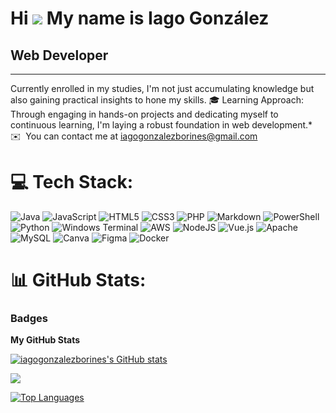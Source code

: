 # Hi ![](https://user-images.githubusercontent.com/18350557/176309783-0785949b-9127-417c-8b55-ab5a4333674e.gif) My name is Iago González
## Web Developer
-------------
Currently enrolled in my studies, I'm not just accumulating knowledge but also gaining practical insights to hone my skills. 🎓 Learning Approach: Through engaging in hands-on projects and dedicating myself to continuous learning, I'm laying a robust foundation in web development.* 
✉️  You can contact me at [iagogonzalezborines@gmail.com](mailto:iagogonzalezborines@gmail.com)
# 💻 Tech Stack:
![Java](https://img.shields.io/badge/java-%23ED8B00.svg?style=flat-square&logo=openjdk&logoColor=white) ![JavaScript](https://img.shields.io/badge/javascript-%23323330.svg?style=flat-square&logo=javascript&logoColor=%23F7DF1E) ![HTML5](https://img.shields.io/badge/html5-%23E34F26.svg?style=flat-square&logo=html5&logoColor=white) ![CSS3](https://img.shields.io/badge/css3-%231572B6.svg?style=flat-square&logo=css3&logoColor=white) ![PHP](https://img.shields.io/badge/php-%23777BB4.svg?style=flat-square&logo=php&logoColor=white) ![Markdown](https://img.shields.io/badge/markdown-%23000000.svg?style=flat-square&logo=markdown&logoColor=white) ![PowerShell](https://img.shields.io/badge/PowerShell-%235391FE.svg?style=flat-square&logo=powershell&logoColor=white) ![Python](https://img.shields.io/badge/python-3670A0?style=flat-square&logo=python&logoColor=ffdd54) ![Windows Terminal](https://img.shields.io/badge/Windows%20Terminal-%234D4D4D.svg?style=flat-square&logo=windows-terminal&logoColor=white) ![AWS](https://img.shields.io/badge/AWS-%23FF9900.svg?style=flat-square&logo=amazon-aws&logoColor=white) ![NodeJS](https://img.shields.io/badge/node.js-6DA55F?style=flat-square&logo=node.js&logoColor=white) ![Vue.js](https://img.shields.io/badge/vue.js-%2335495e.svg?style=flat-square&logo=vuedotjs&logoColor=%234FC08D) ![Apache](https://img.shields.io/badge/apache-%23D42029.svg?style=flat-square&logo=apache&logoColor=white) ![MySQL](https://img.shields.io/badge/mysql-%2300000f.svg?style=flat-square&logo=mysql&logoColor=white) ![Canva](https://img.shields.io/badge/Canva-%2300C4CC.svg?style=flat-square&logo=Canva&logoColor=white) ![Figma](https://img.shields.io/badge/figma-%23F24E1E.svg?style=flat-square&logo=figma&logoColor=white) ![Docker](https://img.shields.io/badge/docker-%230db7ed.svg?style=flat-square&logo=docker&logoColor=white)
# 📊 GitHub Stats:

### Badges

<b>My GitHub Stats</b>

<a href="http://www.github.com/iagogonzalezborines"><img src="https://github-readme-stats.vercel.app/api?username=iagogonzalezborines&show_icons=true&hide=&count_private=true&title_color=10b981&text_color=ffffff&icon_color=10b981&bg_color=27272a&hide_border=true&show_icons=true" alt="iagogonzalezborines's GitHub stats" /></a>

<a href="http://www.github.com/iagogonzalezborines"><img src="https://github-readme-streak-stats.herokuapp.com/?user=iagogonzalezborines&stroke=ffffff&background=27272a&ring=10b981&fire=10b981&currStreakNum=ffffff&currStreakLabel=10b981&sideNums=ffffff&sideLabels=ffffff&dates=ffffff&hide_border=true" /></a>

<a href="https://github.com/iagogonzalezborines" align="left"><img src="https://github-readme-stats.vercel.app/api/top-langs/?username=iagogonzalezborines&langs_count=10&title_color=10b981&text_color=ffffff&icon_color=10b981&bg_color=27272a&hide_border=true&locale=en&custom_title=Top%20%Languages" alt="Top Languages" /></a>                                                                                        
                                                                                                        
                                                                                                              
